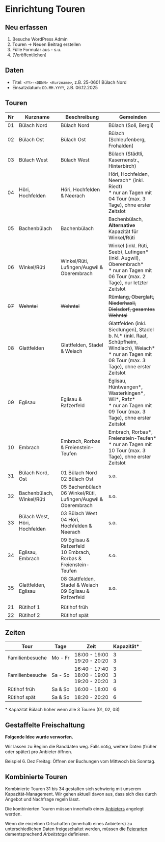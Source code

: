 # Einrichtung Touren

## Neu erfassen

1. Besuche WordPress Admin
2. Touren &rarr; Neuen Beitrag erstellen
3. Fülle Formular aus - s.u.
4. \[Veröffentlichen\]

## Daten

- Titel: `<YY>-<DDNN> <Kurzname>`, z.B. 25-0601 Bülach Nord
- Einsatzdatum: `DD.MM.YYYY`, z.B. 06.12.2025

## Touren

| Nr     | Kurzname                      | Beschreibung                                                       | Gemeinden                                                                                                                                                      |
|--------|-------------------------------|--------------------------------------------------------------------|----------------------------------------------------------------------------------------------------------------------------------------------------------------|
| 01     | Bülach Nord                   | Bülach Nord                                                        | Bülach (Soli, Bergli)                                                                                                                                          |
| 02     | Bülach Ost                    | Bülach Ost                                                         | Bülach (Schleufenberg, Frohalden)                                                                                                                              |
| 03     | Bülach West                   | Bülach West                                                        | Bülach (Städtli, Kasernenstr., Hinterbirch)                                                                                                                    |
| 04     | Höri, Hochfelden              | Höri, Hochfelden & Neerach                                         | Höri, Hochfelden, Neerach\* (inkl. Riedt)<br>\* nur an Tagen mit 04 Tour (max. 3 Tage), ohne erster Zeitslot                                                   |
| 05     | Bachenbülach                  | Bachenbülach                                                       | Bachenbülach, **Alternative** Kapazität für Winkel/Rüti                                                                                                        |
| 06     | Winkel/Rüti                   | Winkel/Rüti, Lufingen/Augwil & Oberembrach                         | Winkel (inkl. Rüti, Seeb), Lufingen\* (inkl. Augwil), Oberembrach\*<br>\* nur an Tagen mit 06 Tour (max. 2 Tage), nur letzter Zeitslot                         |
| ~~07~~ | ~~Wehntal~~                   | ~~Wehntal~~                                                        | ~~Rümlang, Oberglatt, Niederhasli, Dielsdorf, gesamtes Wehntal~~                                                                                               |
| 08     | Glattfelden                   | Glattfelden, Stadel & Weiach                                       | Glattfelden (inkl. Siedlungen), Stadel b. N.\* (inkl. Raat, Schüpfheim, Windlach), Weiach\*<br>\* nur an Tagen mit 08 Tour (max. 3 Tage), ohne erster Zeitslot |
| 09     | Eglisau                       | Eglisau & Rafzerfeld                                               | Eglisau, Hüntwangen\*, Wasterkingen\*, Wil\*, Rafz\*<br>\* nur an Tagen mit 09 Tour (max. 3 Tage), ohne erster Zeitslot                                        |
| 10     | Embrach                       | Embrach, Rorbas & Freienstein-Teufen                               | Embrach, Rorbas\*, Freienstein-Teufen\*<br>\* nur an Tagen mit 10 Tour (max. 3 Tage), ohne erster Zeitslot                                                     |
|        |                               |                                                                    |
| 31     | Bülach Nord, Ost              | 01 Bülach Nord<br>02 Bülach Ost                                    | s.o.                                                                                                                                                           |
| 32     | Bachenbülach, Winkel/Rüti     | 05 Bachenbülach<br>06 Winkel/Rüti, Lufingen/Augwil & Oberembrach   | s.o.                                                                                                                                                           |
| 33     | Bülach West, Höri, Hochfelden | 03 Bülach West<br>04 Höri, Hochfelden & Neerach                    | s.o.                                                                                                                                                           |
| 34     | Eglisau, Embrach              | 09 Eglisau & Rafzerfeld<br>10 Embrach, Rorbas & Freienstein-Teufen | s.o.                                                                                                                                                           |
| 35     | Glattfelden, Eglisau          | 08 Glattfelden, Stadel & Weiach<br>09 Eglisau & Rafzerfeld         | s.o.                                                                                                                                                           |
|        |                               |                                                                    |
| 21     | Rütihof 1                     | Rütihof früh                                                       |                                                                                                                                                                |
| 22     | Rütihof 2                     | Rütihof spät                                                       |                                                                                                                                                                |

## Zeiten

| Tour            | Tage    | Zeit                                            | Kapazität*  |
|-----------------|---------|-------------------------------------------------|-------------|
| Familienbesuche | Mo - Fr | 18:00 - 19:00<br>19:20 - 20:20                  | 3<br>3      |
| Familienbesuche | Sa - So | 16:40 - 17:40<br>18:00 - 19:00<br>19:20 - 20:20 | 3<br>3<br>3 |
| Rütihof früh    | Sa & So | 16:00 - 18:00                                   | 6           |
| Rütihof spät    | Sa & So | 18:20 - 20:20                                   | 6           |

\* Kapazität Bülach höher wenn alle 3 Touren (01, 02, 03)

## Gestaffelte Freischaltung

**Folgende Idee wurde verworfen.**

Wir lassen zu Beginn die Randdaten weg.
Falls nötig, weitere Daten (früher oder später) pro Anbieter öffnen.

Beispiel 6. Dez Freitag: Öffnen der Buchungen vom Mittwoch bis Sonntag.

## Kombinierte Touren

Kombinierte Touren 31 bis 34 gestalten sich schwierig mit unserem Kapazität-Management.
Wir gehen aktuell davon aus, dass sich dies durch Angebot und Nachfrage regeln lässt.

Die kombinierten Touren müssen innerhalb eines [Anbieters](./anbieter.md) angelegt werden.

Wenn die einzelnen Ortschaften (innerhalb eines Anbieters) zu unterschiedlichen Daten freigeschaltet werden,
müssen die [Feierarten](./feierarten.md) dementsprechend *Arbeitstage* definieren.
